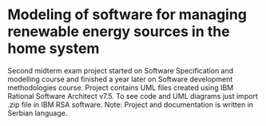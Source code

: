 # Modeling of software for managing renewable energy sources in the home system
Second midterm exam project started on Software Specification and modelling course and finished a year later on Software development methodologies course. Project contains UML files created using IBM Rational Software Architect v7.5.
To see code and UML diagrams just import .zip file in IBM RSA software. Note: Project and documentation is written in Serbian language.
